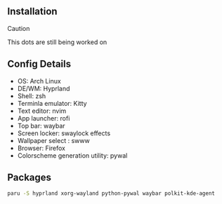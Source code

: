 ## Installation

> [!CAUTION]
> This dots are still being worked on

## Config Details

-   OS: Arch Linux
-   DE/WM: Hyprland
-   Shell: zsh
-   Terminla emulator: Kitty
-   Text editor: nvim
-   App launcher: rofi
-   Top bar: waybar
-   Screen locker: swaylock effects
-   Wallpaper select : swww
-   Browser: Firefox
-   Colorscheme generation utility: pywal

## Packages

```bash
paru -S hyprland xorg-wayland python-pywal waybar polkit-kde-agent
```
